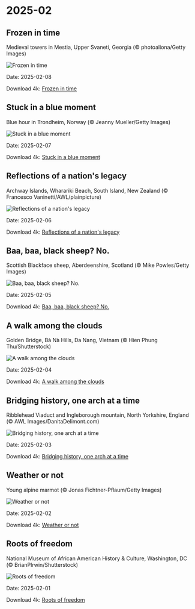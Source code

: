 # 2025-02

## Frozen in time

Medieval towers in Mestia, Upper Svaneti, Georgia (© photoaliona/Getty Images)

![Frozen in time](https://bing.com/th?id=OHR.SnowySvaneti_EN-US6546788330_UHD.jpg&rf=LaDigue_UHD.jpg&pid=hp&w=1024&h=576&rs=1&c=4)

Date: 2025-02-08

Download 4k: [Frozen in time](https://bing.com/th?id=OHR.SnowySvaneti_EN-US6546788330_UHD.jpg&rf=LaDigue_UHD.jpg&pid=hp&w=3840&h=2160&rs=1&c=4)

## Stuck in a blue moment

Blue hour in Trondheim, Norway (© Jeanny Mueller/Getty Images)

![Stuck in a blue moment](https://bing.com/th?id=OHR.BlueNorway_EN-US6457602567_UHD.jpg&rf=LaDigue_UHD.jpg&pid=hp&w=1024&h=576&rs=1&c=4)

Date: 2025-02-07

Download 4k: [Stuck in a blue moment](https://bing.com/th?id=OHR.BlueNorway_EN-US6457602567_UHD.jpg&rf=LaDigue_UHD.jpg&pid=hp&w=3840&h=2160&rs=1&c=4)

## Reflections of a nation's legacy

Archway Islands, Wharariki Beach, South Island, New Zealand (© Francesco Vaninetti/AWL/plainpicture)

![Reflections of a nation's legacy](https://bing.com/th?id=OHR.WhararikiBeach_EN-US3505877495_UHD.jpg&rf=LaDigue_UHD.jpg&pid=hp&w=1024&h=576&rs=1&c=4)

Date: 2025-02-06

Download 4k: [Reflections of a nation's legacy](https://bing.com/th?id=OHR.WhararikiBeach_EN-US3505877495_UHD.jpg&rf=LaDigue_UHD.jpg&pid=hp&w=3840&h=2160&rs=1&c=4)

## Baa, baa, black sheep? No.

Scottish Blackface sheep, Aberdeenshire, Scotland  (© Mike Powles/Getty Images)

![Baa, baa, black sheep? No.](https://bing.com/th?id=OHR.ScottishSheep_EN-US3449526052_UHD.jpg&rf=LaDigue_UHD.jpg&pid=hp&w=1024&h=576&rs=1&c=4)

Date: 2025-02-05

Download 4k: [Baa, baa, black sheep? No.](https://bing.com/th?id=OHR.ScottishSheep_EN-US3449526052_UHD.jpg&rf=LaDigue_UHD.jpg&pid=hp&w=3840&h=2160&rs=1&c=4)

## A walk among the clouds

Golden Bridge, Bà Nà Hills, Da Nang, Vietnam (© Hien Phung Thu/Shutterstock)

![A walk among the clouds](https://bing.com/th?id=OHR.GoldenBridge_EN-US3362533203_UHD.jpg&rf=LaDigue_UHD.jpg&pid=hp&w=1024&h=576&rs=1&c=4)

Date: 2025-02-04

Download 4k: [A walk among the clouds](https://bing.com/th?id=OHR.GoldenBridge_EN-US3362533203_UHD.jpg&rf=LaDigue_UHD.jpg&pid=hp&w=3840&h=2160&rs=1&c=4)

## Bridging history, one arch at a time

Ribblehead Viaduct and Ingleborough mountain, North Yorkshire, England (© AWL Images/DanitaDelimont.com)

![Bridging history, one arch at a time](https://bing.com/th?id=OHR.RibbleheadViaduct_EN-US0244245382_UHD.jpg&rf=LaDigue_UHD.jpg&pid=hp&w=1024&h=576&rs=1&c=4)

Date: 2025-02-03

Download 4k: [Bridging history, one arch at a time](https://bing.com/th?id=OHR.RibbleheadViaduct_EN-US0244245382_UHD.jpg&rf=LaDigue_UHD.jpg&pid=hp&w=3840&h=2160&rs=1&c=4)

## Weather or not

Young alpine marmot (© Jonas Fichtner-Pflaum/Getty Images)

![Weather or not](https://bing.com/th?id=OHR.AustriaMarmot_EN-US0012248153_UHD.jpg&rf=LaDigue_UHD.jpg&pid=hp&w=1024&h=576&rs=1&c=4)

Date: 2025-02-02

Download 4k: [Weather or not](https://bing.com/th?id=OHR.AustriaMarmot_EN-US0012248153_UHD.jpg&rf=LaDigue_UHD.jpg&pid=hp&w=3840&h=2160&rs=1&c=4)

## Roots of freedom

National Museum of African American History & Culture, Washington, DC (© BrianPIrwin/Shutterstock)

![Roots of freedom](https://bing.com/th?id=OHR.AfricanMuseumDC_EN-US9749048351_UHD.jpg&rf=LaDigue_UHD.jpg&pid=hp&w=1024&h=576&rs=1&c=4)

Date: 2025-02-01

Download 4k: [Roots of freedom](https://bing.com/th?id=OHR.AfricanMuseumDC_EN-US9749048351_UHD.jpg&rf=LaDigue_UHD.jpg&pid=hp&w=3840&h=2160&rs=1&c=4)

